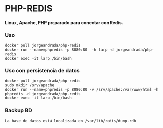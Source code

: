# PHP-REDIS
#### **Linux, Apache, PHP preparado para conectar con Redis.**


### Uso
	docker pull jorgeandrada/php-redis
	docker run --name=phpredis -p 8080:80  -h larp -d jorgeandrada/php-redis
	docker exec -it larp /bin/bash

### Uso con persistencia de datos
	docker pull jorgeandrada/php-redis
	sudo mkdir /srv/apache
	docker run --name=phpredis -p 8080:80 -v /srv/apache:/var/www/html -h phpredis -d jorgeandrada/php-redis
	docker exec -it larp /bin/bash

### Backup BD
	La base de datos está localizada en /var/lib/redis/dump.rdb
